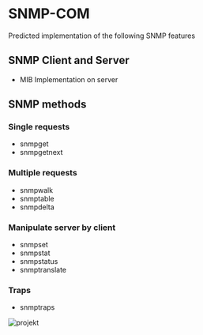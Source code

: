 # SNMP-COM

Predicted implementation of the following SNMP features 

## SNMP Client and Server
- MIB Implementation on server

## SNMP methods

### Single requests
- snmpget
- snmpgetnext

### Multiple requests
- snmpwalk
- snmptable
- snmpdelta

### Manipulate server by client
- snmpset
- snmpstat
- snmpstatus
- snmptranslate

### Traps
- snmptraps 

![projekt](https://user-images.githubusercontent.com/56030577/164969774-87e56a36-9491-43ef-af19-d6fdd58b1258.png)
